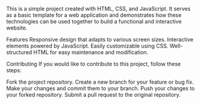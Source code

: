 This is a simple project created with HTML, CSS, and JavaScript. It serves as a basic template for a web application and demonstrates how these technologies can be used together to build a functional and interactive website.

Features
Responsive design that adapts to various screen sizes.
Interactive elements powered by JavaScript.
Easily customizable using CSS.
Well-structured HTML for easy maintenance and modification.

Contributing
If you would like to contribute to this project, follow these steps:

Fork the project repository.
Create a new branch for your feature or bug fix.
Make your changes and commit them to your branch.
Push your changes to your forked repository.
Submit a pull request to the original repository.
